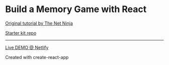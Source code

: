 # Build a Memory Game with React

[Original tutorial by The Net Ninja](https://www.youtube.com/watch?v=ZCKohZwGZMw)

[Starter kit repo](https://github.com/iamshaunjp/React-Firebase/tree/lesson-58)

---

[Live DEMO @ Netlify](https://frosty-payne-695874.netlify.app/)

Created with create-react-app
